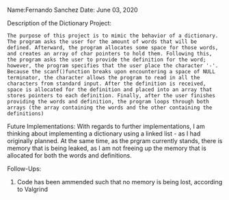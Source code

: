 Name:Fernando Sanchez
Date: June 03, 2020

Description of the Dictionary Project:

    The purpose of this project is to mimic the behavior of a dictionary. The program asks the user for the amount of words that will be defined. Afterward, the program allocates some space for those words, and creates an array of char pointers to hold them. Following this, the program asks the user to provide the definition for the word; however, the program specifies that the user place the character '-'. Because the scanf()function breaks upon encountering a space of NULL terminator, the character allows the program to read in all the characters from standard input. After the definition is received, space is allocated for the definition and placed into an array that stores pointers to each definition. Finally, after the user finishes providing the words and definition, the program loops through both arrays (the array containing the words and the other containing the definitions)

Future Implementations:
    With regards to further implementations, I am thinking about implementing a dictionary using a linked list - as I had originally planned. At the same time, as the prgram currently stands, there is memory that is being leaked, as I am not freeing up the memory that is allocated for both the words and definitions. 
   
   Follow-Ups:
   1. Code has been ammended such that no memory is being lost, according to Valgrind
